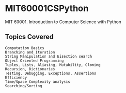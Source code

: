 # MIT60001CSPython
MIT 60001. Introduction to Computer Science with Python

## Topics Covered

```
Computation Basics
Branching and Iteration
String Manipulation and Bisection search
Object Oriented Programming
Tuples, Lists, Aliasing, Mutability, Cloning
Recursion, Dictionaries
Testing, Debugging, Exceptions, Assertions
Efficiency
Time/Space Complexity analysis
Searching/Sorting
```
